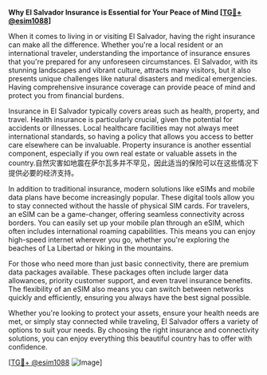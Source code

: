 **Why El Salvador Insurance is Essential for Your Peace of Mind [[TG💪+ @esim1088](https://t.me/s/esim1088)]**

When it comes to living in or visiting El Salvador, having the right insurance can make all the difference. Whether you're a local resident or an international traveler, understanding the importance of insurance ensures that you're prepared for any unforeseen circumstances. El Salvador, with its stunning landscapes and vibrant culture, attracts many visitors, but it also presents unique challenges like natural disasters and medical emergencies. Having comprehensive insurance coverage can provide peace of mind and protect you from financial burdens.

Insurance in El Salvador typically covers areas such as health, property, and travel. Health insurance is particularly crucial, given the potential for accidents or illnesses. Local healthcare facilities may not always meet international standards, so having a policy that allows you access to better care elsewhere can be invaluable. Property insurance is another essential component, especially if you own real estate or valuable assets in the country.自然灾害如地震在萨尔瓦多并不罕见，因此适当的保险可以在这些情况下提供必要的经济支持。

In addition to traditional insurance, modern solutions like eSIMs and mobile data plans have become increasingly popular. These digital tools allow you to stay connected without the hassle of physical SIM cards. For travelers, an eSIM can be a game-changer, offering seamless connectivity across borders. You can easily set up your mobile plan through an eSIM, which often includes international roaming capabilities. This means you can enjoy high-speed internet wherever you go, whether you're exploring the beaches of La Libertad or hiking in the mountains.

For those who need more than just basic connectivity, there are premium data packages available. These packages often include larger data allowances, priority customer support, and even travel insurance benefits. The flexibility of an eSIM also means you can switch between networks quickly and efficiently, ensuring you always have the best signal possible.

Whether you're looking to protect your assets, ensure your health needs are met, or simply stay connected while traveling, El Salvador offers a variety of options to suit your needs. By choosing the right insurance and connectivity solutions, you can enjoy everything this beautiful country has to offer with confidence. 

[[TG💪+ @esim1088](https://t.me/s/esim1088) ![Image](https://i.postimg.cc/Y0z9fWf4/image.png)]